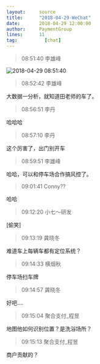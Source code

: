```yaml
---
layout:     source 
title:      "2018-04-29-WeChat"
date:       2018-04-29 12:00:00
author:     PaymentGroup
lines:      11 
tag:		  [chat]
---
```

> 08:51:40  李雄峰  
   
![2018-04-29 08:51:40](http://static.cocolian.org/img/20180429_085140.png) 
   
> 08:52:42  李雄峰  
   
大数据一分析，就知道田老师的车了。  
   
> 08:56:51  李丹  
   
哈哈哈  
   
> 08:57:10  李丹  
   
这个厉害了，出门别开车  
   
> 08:59:51  李雄峰  
   
哈哈，可以和停车场合作搞风控了。  
   
> 09:01:41  Conny??  
   
哈哈  
   
> 09:12:20  小七～研发  
   
[偷笑]  
   
> 09:13:19  龚晓冬  
   
难道车上每辆车都有定位系统？  
   
> 09:14:33  横烟秋  
   
停车场扫车牌  
   
> 09:14:57  龚晓冬  
   
好吧....  
   
> 09:15:04  聚合支付_程昱  
   
地图他如何识别位置？是洗浴场所？  
   
> 09:15:13  聚合支付_程昱  
   
商户贡献的？  
   
